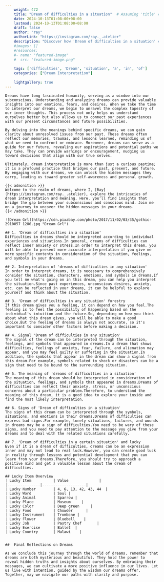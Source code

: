 ```yaml
---
    weight: 472
    title: "Dream of difficulties in a situation"  # Assuming 'title' column exists
    date: 2024-10-13T01:08:00+08:00
    lastmod: 2024-10-13T01:08:00+08:00
    draft: false
    author: "ray"
    authorLink: "https://instagram.com/ray._.atelier"
    description: "Discover how 'Dream of difficulties in a situation' can interpret your future and uncover its significant meanings in your life."
    #images: []
    #resources:
    #- name: "featured-image"
    #  src: "featured-image.png"
    
    tags: ['difficulties', 'Dream', 'situation', 'a', 'in', 'of']
    categories: ["Dream Interpretation"]
    
    lightgallery: true
---
```

    
    Dreams have long fascinated humanity, serving as a window into our subconscious. Understanding and analyzing dreams can provide valuable insights into our emotions, fears, and desires. When we take the time to interpret our dreams, we begin to unravel the complex tapestry of our inner thoughts. This process not only helps us understand ourselves better but also allows us to connect our past experiences with our present circumstances and future possibilities.
    
    By delving into the meanings behind specific dreams, we can gain clarity about unresolved issues from our past. These dreams often reflect our memories, traumas, and lessons learned, reminding us of what we need to confront or embrace. Moreover, dreams can serve as a guide for our future, revealing our aspirations and potential paths we may take. They can provide warnings or encouragement, nudging us toward decisions that align with our true selves.
    
    Ultimately, dream interpretation is more than just a curious pastime; it is a profound practice that bridges our past, present, and future. By engaging with our dreams, we can unlock the hidden messages they carry, leading us toward greater self-awareness and personal growth.
    
    {{< admonition >}}
    Welcome to the realm of dreams, where I, [Ray](https://instagram.com/ray._.atelier), explore the intricacies of dream interpretation and meaning. Here, you’ll find insights that bridge the gap between your subconscious and conscious mind. Join me on a journey to uncover the hidden messages in your dreams.
    {{< /admonition >}}
    
    ![Dream Grl](https://cdn.pixabay.com/photo/2017/11/02/03/35/gothic-2910057_1280.jpg "Dream Grl")
    
    ## 1. 'Dream of difficulties in a situation'
    Difficulties in dreams should be interpreted according to individual experiences and situations.In general, dreams of difficulties can reflect inner anxiety or stress.In order to interpret this dream, you will be able to present more accurate interpretation if you give me more specific contents in consideration of the situation, feelings, and symbols in your dreams.
    
    ## 2. Interpretation of 'dreams of difficulties in any situation'
    In order to interpret dreams, it is necessary to comprehensively consider the situation, characters, emotions, and symbols in dreams.If you tell me what's going on in this dream, you can help you interpret the situation.Since past experiences, unconscious desires, anxiety, etc. can be reflected in your dreams, it can be helpful to explore yourself and think about the situation.
    
    ## 3. 'Dream of difficulties in any situation' forestry
    If this dream gives you a feeling, it can depend on how you feel.The feeling is to feel the possibility of happening based on the individual's intuition and the future.So, depending on how you think about what this dream gives, you will be able to make a good choice.But the feeling of dreams is always not accurate, so it's important to consider other factors before making a decision.
    
    ## 4. Signal 'Dream of difficulties in any situation'
    The signal of the dream can be interpreted through the situation, feelings, and symbols that appeared in dreams.In a dream that shows difficulties, feelings of anxiety, fear, failure, and alienation may appear, and you may feel guilty or suffering in the situation.In addition, the symbols that appear in the dream can show a signal from this dream.For example, symbols related to shock or disasters can be a sign that need to be bound to the surrounding situation.
    
    ## 5. The meaning of 'dreams of difficulties in a situation'
    The meaning of this dream should be interpreted in consideration of the situation, feelings, and symbols that appeared in dreams.Dreams of difficulties can reflect their anxiety, stress, or unconscious concerns about a particular problem.Therefore, to understand the meaning of this dream, it is a good idea to explore your inside and find the most likely interpretation.
    
    ## 6. Signs of 'Dream of difficulties in a situation'
    The signs of this dream can be interpreted through the symbols, situations, and emotions in their dreams.Dreams of difficulties can express bad signs.For example, lonely situations, failures, and wounds in dreams may be a sign of difficulties.You need to be wary of these signs, and you need to pay attention to the message you give from your dreams and to deal with the related situations carefully.
    
    ## 7. 'Dream of difficulties in a certain situation' and lucky
    Even if it is a dream of difficulties, dreams can be an expression inner and may not lead to real luck.However, you can create good luck in reality through lessons and potential development that you can learn from your dreams.Therefore, you should try to approach a positive mind and get a valuable lesson about the dream of difficulties.
    
    ## Lucky Item Overview
    | Lucky Item          | Value              |
    |---------------|--------------------|
    | Lucky Number        | 4, 6, 13, 42, 43, 44  |
    | Lucky Word          | Soul |
    | Lucky Animal        | Sparrow |
    | Lucky Place         | Museum     |
    | Lucky Color         | Deep green     |
    | Lucky Food          | Chowder      |
    | Lucky Instrument    | Trombone |
    | Lucky Flower        | Bluebell    |
    | Lucky Job           | Pastry Chef       |
    | Lucky Exercise      | Ballet  |
    | Lucky Country       | Malawi    |
    
    
    ##  Final Reflections on Dreams
    
    As we conclude this journey through the world of dreams, remember that dreams are both mysterious and beautiful. They hold the power to reveal hidden truths and insights about ourselves. By embracing their messages, we can cultivate a more positive influence in our lives. Let us live with intention, guided by the wisdom our dreams offer. Together, may we navigate our paths with clarity and purpose.
    